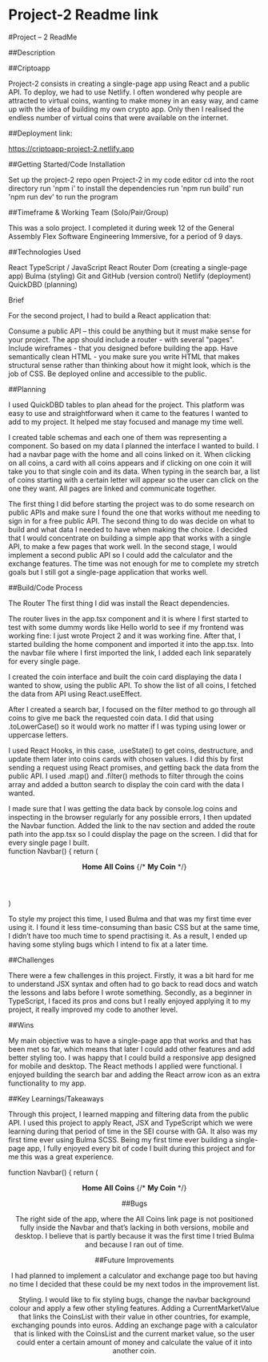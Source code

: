 # Project-2 Readme link


#Project – 2 ReadMe

##Description

##Criptoapp

Project-2 consists in creating a single-page app using React and a public API. To deploy, we had to use Netlify. I often wondered why people are attracted to virtual coins, wanting to make money in an easy way, and came up with the idea of building my own crypto app. Only then I realised the endless number of virtual coins that were available on the internet.




 



##Deployment link:

https://criptoapp-project-2.netlify.app



##Getting Started/Code Installation

Set up the project-2 repo 
open Project-2 in my code editor
cd into the root directory
run 'npm i' to install the dependencies
run 'npm run build'
run 'npm run dev' to run the program



##Timeframe & Working Team (Solo/Pair/Group)


This was a solo project. I completed it during week 12 of the General Assembly Flex Software Engineering Immersive, for a period of 9 days.





##Technologies Used


React
TypeScript / JavaScript
React Router Dom (creating a single-page app)
Bulma (styling)
Git and GitHub (version control)
Netlify (deployment)
QuickDBD (planning)

Brief

For the second project, I had to build a React application that:

Consume a public API – this could be anything but it must make sense for your project.
The app should include a router - with several "pages".
Include wireframes - that you designed before building the app.
Have semantically clean HTML - you make sure you write HTML that makes structural sense rather than thinking about how it might look, which is the job of CSS.
Be deployed online and accessible to the public.


 
##Planning


I used QuickDBD tables to plan ahead for the project. This platform was easy to use and straightforward when it came to the features I wanted to add to my project. It helped me stay focused and manage my time well.



I created table schemas and each one of them was representing a component. So based on my data I planned the interface I wanted to build. I had a navbar page with the home and all coins linked on it. When clicking on all coins, a card with all coins appears and if clicking on one coin it will take you to that single coin and its data. When typing in the search bar, a list of coins starting with a certain letter will appear so the user can click on the one they want. All pages are linked and communicate together. 


The first thing I did before starting the project was to do some research on public APIs and make sure I found the one that works without me needing to sign in for a free public API.
The second thing to do was decide on what to build and what data I needed to have when making the choice. I decided that I would concentrate on building a simple app that works with a single API, to make a few pages that work well. In the second stage, I would implement a second public API so I could add the calculator and the exchange features. The time was not enough for me to complete my stretch goals but I still got a single-page application that works well.


##Build/Code Process


The Router
The first thing I did was install the React dependencies.

The router lives in the app.tsx component and it is where I first started to test with some dummy words like Hello world to see if my frontend was working fine: I just wrote Project 2 and it was working fine. After that, I started building the home component and imported it into the app.tsx. Into the navbar file where I first imported the link, I added each link separately for every single page.





I created the coin interface and built the coin card displaying the data I wanted to show, using the public API. To show the list of all coins, I fetched the data from API using React.useEffect.


 

After I created a search bar, I focused on the filter method to go through all coins to give me back the requested coin data. I did that using .toLowerCase() so it would work no matter if I was typing using lower or uppercase letters.



I used React Hooks, in this case, .useState() to get coins, destructure, and update them later into coins cards with chosen values. I did this by first sending a request using React promises, and getting back the data from the public API. I used .map() and .filter() methods to filter through the coins array and added a button search to display the coin card with the data I wanted. 






I made sure that I was getting the data back by console.log coins and inspecting in the browser regularly for any possible errors, I then updated the Navbar function. Added the link to the nav section and added the route path into the app.tsx so I could display the page on the screen. I did that for every single page I built.  
function Navbar() {
 return (
 <div>
 <header className="header">
   <section className="nav-section">
   <nav className="navbar-section is_black is_fullheight">
     <div className="section is_black">
       <div className="navbar-brand">
         <Link to="/" className="navbar-item">
           <strong className="main">Home</strong>
         </Link>
         <Link to="/coins" className="search-bar">
           </Link>
         <Link to="/coins" className="navbar-item">
           <strong className="main">All Coins</strong>
         </Link>
         {/* <Link to="/coins" className="navbar-item">
           <strong>My Coin</strong>
         </Link> */}
       </div>
     </div>
   </nav>
   </section>
 </header>
 </div>
 )



To style my project this time, I used Bulma and that was my first time ever using it. I found it less time-consuming than basic CSS but at the same time, I didn’t have too much time to spend practising it. As a result, I ended up having some styling bugs which I intend to fix at a later time. 




##Challenges

There were a few challenges in this project. Firstly, it was a bit hard for me to understand JSX syntax and often had to go back to read docs and watch the lessons and labs before I wrote something. Secondly, as a beginner in TypeScript,  I faced its pros and cons but I really enjoyed applying it to my project, it really improved my code to another level.

##Wins

My main objective was to have a single-page app that works and that has been met so far, which means that later I could add other features and add better styling too. I was happy that I could build a responsive app designed for mobile and desktop. The React  methods I applied were functional. I enjoyed building the search bar and adding the React arrow icon as an extra functionality to my app. 


##Key Learnings/Takeaways


Through this project, I learned mapping and filtering data from the public API. I used this project to apply React, JSX and TypeScript which we were learning during that period of time in the SEI course with GA. It also was my first time ever using Bulma SCSS. Being my first time ever building a single-page app, I fully enjoyed every bit of code I built during this project and for me this was a great experience.



function Navbar() {
 return (
 <div>
 <header className="header">
   <section className="nav-section">
   <nav className="navbar-section is_black is_fullheight">
     <div className="section is_black">
       <div className="navbar-brand">
         <Link to="/" className="navbar-item">
           <strong className="main">Home</strong>
         </Link>
         <Link to="/coins" className="search-bar">
           </Link>
         <Link to="/coins" className="navbar-item">
           <strong className="main">All Coins</strong>
         </Link>
         {/* <Link to="/coins" className="navbar-item">
           <strong>My Coin</strong>
         </Link> */}
       </div>
     </div> 





##Bugs

The right side of the app, where the All Coins link page is not positioned fully inside the Navbar and that’s lacking in both versions, mobile and desktop. I believe that is partly because it was the first time I tried Bulma and because I ran out of time.



##Future Improvements

I had planned to implement a calculator and exchange page too but having no time I decided that these could be my next todos in the improvement list.

Styling. I would like to fix styling bugs, change the navbar background colour  and apply a few other styling features.
Adding a CurrentMarketValue that links the CoinsList with their value in other countries, for example, exchanging pounds into euros. 
Adding an exchange page with a calculator that is linked with the CoinsList and the current market value, so the user could enter a certain amount of money and calculate the value of it into another coin.


